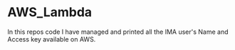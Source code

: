 # AWS_Lambda
In this repos code I have managed and printed all the IMA user's Name and Access key available on AWS.

